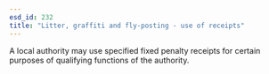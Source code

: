 ```yaml
---
esd_id: 232
title: "Litter, graffiti and fly-posting - use of receipts"
---
```


A local authority may use specified fixed penalty receipts for certain purposes of qualifying functions of the authority.

